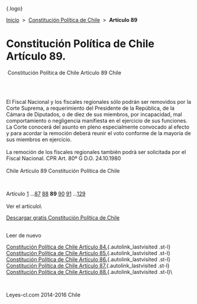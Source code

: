 <div class="wrapper">

[](/index.htm){.logo}
<div class="breadcrumbs">

[Inicio](/index.htm)  &gt;  [Constitución Política de
Chile](/constitucion_politica_de_chile.htm "Constitución Política de Chile")
 &gt;  **Artículo 89**

</div>

<div class="middle">

<div class="container">

Constitución Política de Chile\
Artículo 89.
===============================

<div id="goser">

</div>

﻿
Constitución Política de Chile Artículo 89 Chile

\
﻿
<div id="squareAds">

</div>

<div id="statya">

El Fiscal Nacional y los fiscales regionales sólo podrán ser removidos
por la Corte Suprema, a requerimiento del Presidente de la República, de
la Cámara de Diputados, o de diez de sus miembros, por incapacidad, mal
comportamiento o negligencia manifiesta en el ejercicio de sus
funciones. La Corte conocerá del asunto en pleno especialmente convocado
al efecto y para acordar la remoción deberá reunir el voto conforme de
la mayoría de sus miembros en ejercicio.\
\
La remoción de los fiscales regionales también podrá ser solicitada por
el Fiscal Nacional. CPR Art. 80º G D.O. 24.10.1980\
\
Chile Artículo 89 Constitución Política de Chile

</div>

﻿
<div id="ads1">

</div>

<div class="breadstat">

Artículo
[1](/constitucion_politica_de_chile/1.htm) ...[87](/constitucion_politica_de_chile/87.htm) [88](/constitucion_politica_de_chile/88.htm) **89** [90](/constitucion_politica_de_chile/90.htm) [91](/constitucion_politica_de_chile/91.htm) ...[129](/constitucion_politica_de_chile/129.htm) \
\
Ver el artículo\

</div>

[Descargar gratis Constitución Política de
Chile](/constitucion_politica_de_chile/download.htm "Descargar gratis Constitución Política de Chile")
﻿
<div style="clear: left">

</div>

\
Leer de nuevo

[Constitución Política de Chile Artículo
84.](/constitucion_politica_de_chile/84.htm){.autolink_lastvisited
.st-l} [Constitución Política de Chile Artículo
85.](/constitucion_politica_de_chile/85.htm){.autolink_lastvisited
.st-l} [Constitución Política de Chile Artículo
86.](/constitucion_politica_de_chile/86.htm){.autolink_lastvisited
.st-l} [Constitución Política de Chile Artículo
87.](/constitucion_politica_de_chile/87.htm){.autolink_lastvisited
.st-l} [Constitución Política de Chile Artículo
88.](/constitucion_politica_de_chile/88.htm){.autolink_lastvisited
.st-l}\

</div>

﻿
<div id="LeftAds">

</div>

</div>

Leyes-cl.com 2014-2016 Chile

</div>
